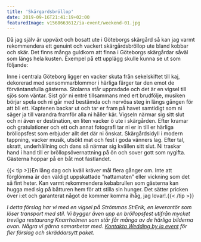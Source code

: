 ```yaml
---
title: 'Skärgardsbröllop'
date: 2019-09-16T21:41:19+02:00
featuredImage: v1568663612/ia-event/weekend-01.jpg
---
```


Då jag själv är uppväxt och bosatt ute i Göteborgs skärgård så kan jag varmt
rekommendera ett genuint och vackert skärgårdsbröllop ute bland kobbar och skär.
Det finns många guldkorn att finna i Göteborgs skärgårdar såväl som längs hela
kusten. Exempel på ett upplägg skulle kunna se ut som följande:

Inne i centrala Göteborg ligger en vacker skuta från sekelskiftet till kaj,
dekorerad med sensommarblommor i härliga färger tar den emot de förväntansfulla
gästerna. Stolarna står uppradade och det är en vigsel till sjös som väntar.
Sist gör ni entré tillsammans med ert brudfölje, musiken börjar spela och ni går
med bestämda och nervösa steg in längs gången för att bli ett. Kaptenen backar
ut och tar er fram på havet samtidigt som ni säger ja till varandra framför alla
ni håller kär. Vigseln närmar sig sitt slut och ni även er destination, en liten
vacker ö ute i skärgården. Efter kramar och gratulationer och ett och annat
fotografi tar ni er in till er härliga bröllopsfest som erbjuder allt det där ni
önskat. Skärgårdsidyll i modern tappning, vacker musik, utsökt mat och fest i
goda vänners lag. Efter tal, skratt, underhållning och dans så närmar sig
kvällen sitt slut. Ni traskar hand i hand till er bröllopsövernattning på ön och
sover gott som nygifta. Gästerna hoppar på en båt mot fastlandet.

{{< tip >}}En lång dag och kväll kräver mål flera gånger om. Inte att förglömma
är den väldigt uppskattade ”nattamaten” eller vickning som det så fint heter.
Kan varmt rekommendera kebabrullen som gästerna kan hugga med sig på båtturen
hem för att stilla sin hunger. Det sätter pricken över i:et och garanterat något
de kommer komma ihåg, jag lovar!.{{< /tip >}}

_I detta förslag har vi med en vigsel på Strömmas St:Erik, en leverantör som
löser transport med stil. Vi bygger även upp en bröllopsfest utifrån mycket
trevliga restaurang Knarrholmen som står får många av de härliga bilderna ovan.
Några vi gärna samarbetar med. [Kontakta Wedding by ia event](/kontakt) för fler
förslag och skräddarsytt paket._
